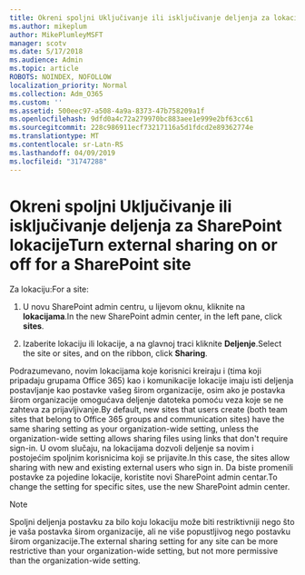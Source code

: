 ```yaml
---
title: Okreni spoljni Uključivanje ili isključivanje deljenja za lokaciju
ms.author: mikeplum
author: MikePlumleyMSFT
manager: scotv
ms.date: 5/17/2018
ms.audience: Admin
ms.topic: article
ROBOTS: NOINDEX, NOFOLLOW
localization_priority: Normal
ms.collection: Adm_O365
ms.custom: ''
ms.assetid: 500eec97-a508-4a9a-8373-47b758209a1f
ms.openlocfilehash: 9dfd0a4c72a279970bc883aee1e999e2bf63cc61
ms.sourcegitcommit: 228c986911ecf73217116a5d1fdcd2e89362774e
ms.translationtype: MT
ms.contentlocale: sr-Latn-RS
ms.lasthandoff: 04/09/2019
ms.locfileid: "31747288"
---
```

# <a name="turn-external-sharing-on-or-off-for-a-sharepoint-site"></a><span data-ttu-id="098f1-102">Okreni spoljni Uključivanje ili isključivanje deljenja za SharePoint lokacije</span><span class="sxs-lookup"><span data-stu-id="098f1-102">Turn external sharing on or off for a SharePoint site</span></span>

<span data-ttu-id="098f1-103">Za lokaciju:</span><span class="sxs-lookup"><span data-stu-id="098f1-103">For a site:</span></span>
  
1. <span data-ttu-id="098f1-104">U novu SharePoint admin centru, u lijevom oknu, kliknite na **lokacijama**.</span><span class="sxs-lookup"><span data-stu-id="098f1-104">In the new SharePoint admin center, in the left pane, click **sites**.</span></span>
    
2. <span data-ttu-id="098f1-105">Izaberite lokaciju ili lokacije, a na glavnoj traci kliknite **Deljenje**.</span><span class="sxs-lookup"><span data-stu-id="098f1-105">Select the site or sites, and on the ribbon, click **Sharing**.</span></span>
    
<span data-ttu-id="098f1-106">Podrazumevano, novim lokacijama koje korisnici kreiraju i (tima koji pripadaju grupama Office 365) kao i komunikacije lokacije imaju isti deljenja postavljanje kao postavke vašeg širom organizacije, osim ako je postavka širom organizacije omogućava deljenje datoteka pomoću veza koje se ne zahteva za prijavljivanje.</span><span class="sxs-lookup"><span data-stu-id="098f1-106">By default, new sites that users create (both team sites that belong to Office 365 groups and communication sites) have the same sharing setting as your organization-wide setting, unless the organization-wide setting allows sharing files using links that don't require sign-in.</span></span> <span data-ttu-id="098f1-107">U ovom slučaju, na lokacijama dozvoli deljenje sa novim i postojećim spoljnim korisnicima koji se prijavite.</span><span class="sxs-lookup"><span data-stu-id="098f1-107">In this case, the sites allow sharing with new and existing external users who sign in.</span></span> <span data-ttu-id="098f1-108">Da biste promenili postavke za pojedine lokacije, koristite novi SharePoint admin centar.</span><span class="sxs-lookup"><span data-stu-id="098f1-108">To change the setting for specific sites, use the new SharePoint admin center.</span></span>
  
> [!NOTE]
> <span data-ttu-id="098f1-109">Spoljni deljenja postavku za bilo koju lokaciju može biti restriktivniji nego što je vaša postavka širom organizacije, ali ne više popustljivog nego postavku širom organizacije.</span><span class="sxs-lookup"><span data-stu-id="098f1-109">The external sharing setting for any site can be more restrictive than your organization-wide setting, but not more permissive than the organization-wide setting.</span></span> 
  

